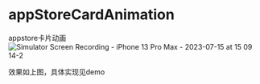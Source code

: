 # appStoreCardAnimation
appstore卡片动画
![Simulator Screen Recording - iPhone 13 Pro Max - 2023-07-15 at 15 09 14-2](https://github.com/WeiLaiDa/appStoreCardAnimation/assets/86099523/42558027-2a95-4f03-9372-34ab4206a277)


效果如上图，具体实现见demo

